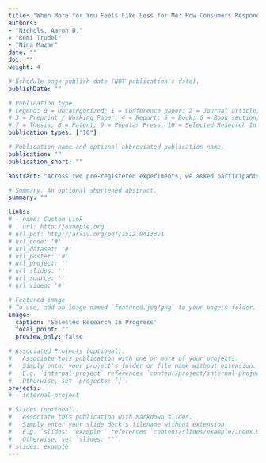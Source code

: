 ```yaml
---
title: "When More for You Feels Like Less for Me: How Consumers Respond to Inclusive Policies"
authors:
- "Nichols, Aaron D."
- "Remi Trudel"
- "Nina Mazar"
date: ""
doi: ""
weight: 4

# Schedule page publish date (NOT publication's date).
publishDate: ""

# Publication type.
# Legend: 0 = Uncategorized; 1 = Conference paper; 2 = Journal article;
# 3 = Preprint / Working Paper; 4 = Report; 5 = Book; 6 = Book section;
# 7 = Thesis; 8 = Patent; 9 = Popular Press; 10 = Selected Research In Progress
publication_types: ["10"]

# Publication name and optional abbreviated publication name.
publication: ""
publication_short: ""

abstract: "Across two pre-registered experiments, we asked participants to read about a hypothetical government program and manipulated whether the program was inclusive—in particular, whether the program had funding set aside specifically for families of color. Although we did not change the amount of funding available to majority group members (i.e., Whites), our results indicate that both minority and majority consumers rated such inclusive programs as less fair. Furthermore, White participants reported being less likely to receive funding from the inclusive program. This reduction in reported funding likelihood was robust to an individual’s beliefs that life is a zero-sum game and to perceptions of program fairness. Our results build on previous literature suggesting that consumers evaluate their opportunities and fairness, in part, based on the relative distribution of resources. As such, marketers need to be cautious when communicating information about inclusive programs, particularly ones that explicitly segment benefits to meet the needs of a diverse set of consumers."

# Summary. An optional shortened abstract.
summary: ""

links:
# - name: Custom Link
#   url: http://example.org
# url_pdf: http://arxiv.org/pdf/1512.04133v1
# url_code: '#'
# url_dataset: '#'
# url_poster: '#'
# url_project: ''
# url_slides: ''
# url_source: ''
# url_video: '#'

# Featured image
# To use, add an image named `featured.jpg/png` to your page's folder. 
image:
  caption: 'Selected Research In Progress'
  focal_point: ""
  preview_only: false

# Associated Projects (optional).
#   Associate this publication with one or more of your projects.
#   Simply enter your project's folder or file name without extension.
#   E.g. `internal-project` references `content/project/internal-project/index.md`.
#   Otherwise, set `projects: []`.
projects:
# - internal-project

# Slides (optional).
#   Associate this publication with Markdown slides.
#   Simply enter your slide deck's filename without extension.
#   E.g. `slides: "example"` references `content/slides/example/index.md`.
#   Otherwise, set `slides: ""`.
# slides: example
---
```

